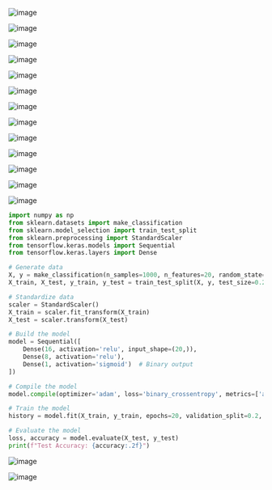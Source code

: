 ![image](https://github.com/user-attachments/assets/06d07474-693f-46c1-8949-c38ead4c94f7)

![image](https://github.com/user-attachments/assets/4495028f-4129-4961-b4c3-9b280df861d0)

![image](https://github.com/user-attachments/assets/a88fc031-2da4-49a6-85b6-f21da16bf467)

![image](https://github.com/user-attachments/assets/d75731d9-f198-4783-aee6-05aa4bca1816)

![image](https://github.com/user-attachments/assets/c6dd2f59-796b-41bd-9a39-9376e8a3e061)

![image](https://github.com/user-attachments/assets/84adc5fc-d9a4-49cb-80fc-6d414c2d9a30)

![image](https://github.com/user-attachments/assets/9cd15d84-069f-4954-947a-d7935aa02336)

![image](https://github.com/user-attachments/assets/acefdfb6-38a5-43fe-b491-4a7bbc56fd8f)

![image](https://github.com/user-attachments/assets/87cf165c-9b40-45b1-99d9-efeb7021a2bc)

![image](https://github.com/user-attachments/assets/e8b0abe6-cfc3-402c-967d-da60c95ed9b9)

![image](https://github.com/user-attachments/assets/a992411f-dd79-47ec-b630-34cc738be376)

![image](https://github.com/user-attachments/assets/80c6e9ad-dfc9-4c33-bcd5-4e7be3779228)

![image](https://github.com/user-attachments/assets/f3ba7a92-ed8d-42ef-b271-764844e03548)

```python
import numpy as np
from sklearn.datasets import make_classification
from sklearn.model_selection import train_test_split
from sklearn.preprocessing import StandardScaler
from tensorflow.keras.models import Sequential
from tensorflow.keras.layers import Dense

# Generate data
X, y = make_classification(n_samples=1000, n_features=20, random_state=42)
X_train, X_test, y_train, y_test = train_test_split(X, y, test_size=0.2, random_state=42)

# Standardize data
scaler = StandardScaler()
X_train = scaler.fit_transform(X_train)
X_test = scaler.transform(X_test)

# Build the model
model = Sequential([
    Dense(16, activation='relu', input_shape=(20,)),
    Dense(8, activation='relu'),
    Dense(1, activation='sigmoid')  # Binary output
])

# Compile the model
model.compile(optimizer='adam', loss='binary_crossentropy', metrics=['accuracy'])

# Train the model
history = model.fit(X_train, y_train, epochs=20, validation_split=0.2, batch_size=32)

# Evaluate the model
loss, accuracy = model.evaluate(X_test, y_test)
print(f"Test Accuracy: {accuracy:.2f}")
```

![image](https://github.com/user-attachments/assets/6e44ff42-6171-4287-b278-056598fa4169)


![image](https://github.com/user-attachments/assets/1199f0e4-83a6-482c-b300-2d718d99bb82)
